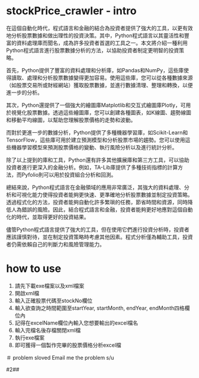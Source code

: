 # stockPrice_crawler - intro

在這個自動化時代，程式語言和金融的結合為投資者提供了強大的工具，以更有效地分析股票數據和做出理性的投資決策。其中，Python程式語言以其靈活性和豐富的資料處理庫而聞名，成為許多投資者首選的工具之一。本文將介紹一種利用Python程式語言進行股票數據分析的方法，以協助投資者制定更明智的投資策略。

首先，Python提供了豐富的資料處理和分析庫，如Pandas和NumPy，這些庫使得讀取、處理和分析股票數據變得更加容易。使用這些庫，您可以從各種數據來源（如股票交易所或財經網站）獲取股票數據，並進行數據清理、整理和轉換，以便進一步的分析。

其次，Python還提供了一個強大的繪圖庫Matplotlib和交互式繪圖庫Plotly，可用於視覺化股票數據。透過這些繪圖庫，您可以創建各種圖表，如K線圖、趨勢線圖和移動平均線圖，以幫助您理解股票價格的走勢和波動。

而對於更進一步的數據分析，Python提供了多種機器學習庫，如Scikit-Learn和TensorFlow，這些庫可用於建立預測模型和分析股票市場的趨勢。您可以使用這些機器學習模型來預測股票價格的變動、執行風險分析以及進行統計分析。

除了以上提到的庫和工具，Python還有許多其他擴展庫和第三方工具，可以協助投資者進行更深入的金融分析。例如，TA-Lib庫提供了多種技術指標的計算方法，而Pyfolio則可以用於投資組合分析和回測。

總結來說，Python程式語言在金融領域的應用非常廣泛，其強大的資料處理、分析和可視化能力使得投資者能夠更快速、更準確地分析股票數據並制定投資策略。透過程式化的方法，投資者能夠自動化許多繁瑣的任務，節省時間和資源，同時降低人為錯誤的風險。因此，結合程式語言和金融，投資者能夠更好地應對這個自動化的時代，並取得更好的投資結果。

儘管Python程式語言提供了強大的工具，但在使用它們進行投資分析時，投資者應該謹慎對待，並在制定投資策略時考慮其他因素。程式分析僅為輔助工具，投資者仍需依賴自己的判斷力和風險管理能力。


# how to use
1. 請先下載exe檔案以及xml檔案
2. 開啟xml檔
3. 輸入正確股票代碼至stockNo欄位
4. 輸入欲查詢之時間範圍至startYear, startMonth, endYear, endMonth四格欄位內
5. 記得在excelName欄位內輸入您想要輸出的excel檔名
6. 輸入完檔名後存檔關閉xml檔
7. 執行exe檔案
8. 即可獲得一個製作完畢的股票價格分析excel檔  


＃ problem sloved
Email me the problem
s/u

#2##







